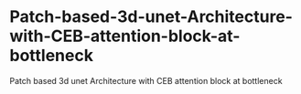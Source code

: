 # Patch-based-3d-unet-Architecture-with-CEB-attention-block-at-bottleneck
Patch based 3d unet Architecture with CEB attention block at bottleneck
